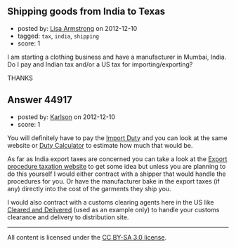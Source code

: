 ## Shipping goods from India to Texas

- posted by: [Lisa Armstrong](https://stackexchange.com/users/-1/22006-lisa-armstrong) on 2012-12-10
- tagged: `tax`, `india`, `shipping`
- score: 1

I am starting a clothing business and have a manufacturer in Mumbai, India. Do I pay and Indian tax and/or a US tax for importing/exporting? 

THANKS


## Answer 44917

- posted by: [Karlson](https://stackexchange.com/users/-1/15252-karlson) on 2012-12-10
- score: 1

<p>You will definitely have to pay the <a href="http://www.cbp.gov/xp/cgov/trade/trade_programs/duty_rates/" rel="nofollow">Import Duty</a> and you can look at the same website or <a href="http://www.dutycalculator.com/" rel="nofollow">Duty Calculator</a> to estimate how much that would be.</p>

<p>As far as India export taxes are concerned you can take a look at the <a href="http://business.gov.in/taxation/export_procedure.php" rel="nofollow">Export procedure taxation website</a> to get some idea but unless you are planning to do this yourself I would either contract with a shipper that would handle the procedures for you.  Or have the manufacturer bake in the export taxes (if any) directly into the cost of the garments they ship you.</p>

<p>I would also contract with a customs clearing agents here in the US like <a href="http://www.clearedanddelivered.com/" rel="nofollow">Cleared and Delivered</a> (used as an example only) to handle your customs clearance and delivery to distribution site.</p>




---

All content is licensed under the [CC BY-SA 3.0 license](https://creativecommons.org/licenses/by-sa/3.0/).
